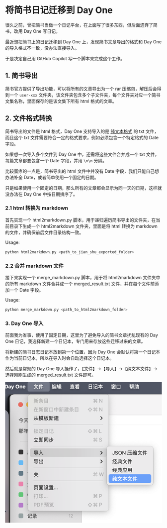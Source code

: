 # 将简书日记迁移到 Day One

很久之前，曾把简书当做一个日记平台，在上面写了很多东西，但后面遗弃了简书，改用 Day One 写日记。

最近想把简书上的日记迁移到 Day One 上，发现简书文章导出的格式和 Day One 的导入格式不一致，没办法直接导入。

于是决定自己用 GitHub Copilot 写一个脚本来完成这个工作。


## 1. 简书导出

简书官方提供了导出功能，可以将所有的文章导出为一个 rar 压缩包，解压后会得到一个 `user-xxx` 文件夹，该文件夹包含多个子文件夹，每个文件夹对应一个简书文集名称，里面保存的是该文集下所有 html 格式的文章。

## 2. 文件格式转换

简书导出的文件是 html 格式，Day One 支持导入的是 [纯文本格式](https://dayoneapp.com/blog/help_guides/importing-data-from-plain-text/) 的 txt 文件，而且这个 txt 文件需要符合一定的格式要求，例如必须包含一个特定格式的 Date 字段。

如果想一次导入多个文件到 Day One 中，还需将这些文件合并成一个 txt 文件，每篇文章都要包含一个 Date 字段，并用 `\n\n` 分隔。

比较蛋疼的一点是，简书导出的 html 文件中并没有 Date 字段，我们只能自己想办法补全 Date，或者简单使用一个固定的日期。

只是如果使用一个固定的日期，那么所有的文章都会显示为同一天的日期，这样就没办法在 Day One 中按日期排序了。

### 2.1 html 转换为 markdown

首先实现一个 html2markdown.py 脚本，用于递归遍历简书导出的文件夹，在当前目录下生成一个 html2markdown 文件夹，里面是将 html 转换为 markdown 的文件，并确保前后文件目录结构一致。

Usage: 

```bash
python html2markdown.py <path_to_jian_shu_exported_folder>
```

### 2.2 合并 markdown 文件

接下来实现一个 merge_markdown.py 脚本，用于将 html2markdown 文件夹中的所有 markdown 文件合并成一个 merged_result.txt 文件，并在每个文件前添加一个 Date 字段。

Usage:
```bash
python merge_markdown.py <path_to_html2markdown_folder>
```

### 3. Day One 导入

前面我为省事，使用了固定日期，这里为了避免导入的简书文章扰乱现有的 Day One 日记，我选择新建一个日记本，专门用来存放这些迁移过来的文章。

将新建的简书日志日记本放到第一个位置，因为 Day One 会默认将第一个日记本作为当前日记本，所以在导入时会自动选择这个日记本。

然后就是常规的 Day One 导入操作了，【文件】->【导入】->【纯文本文件】-> 选择刚刚生成的 merged_result.txt 文件即可。

![](https://raw.githubusercontent.com/tisfeng/ImageBed/main/uPic/ITc0IY.png)